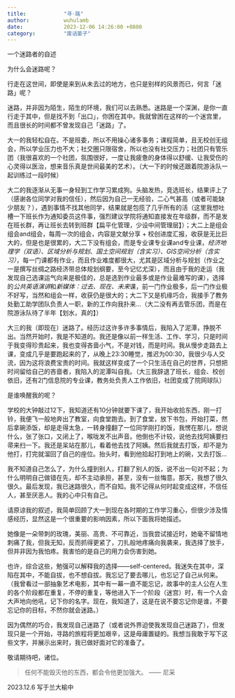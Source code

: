 ```yaml
---
title:            "寻·路"
author:           wuhulamb
date:             2023-12-06 14:26:00 +0800
category:         "废话篓子"
---
```

一个迷路者的自述
<!--more-->

为什么会迷路呢？

行走在这世间，即使是来到从未去过的地方，也只是别样的风景而已，何言「迷路」呢？

迷路，并非因为陌生，陌生的环境，我们可以去熟悉。迷路是一个深渊，是你一直行走于其中，但是找不到「出口」，你困在其中。我就曾困在这样的一个迷宫里，而且很长的时间都不曾发现自己「迷路」了。

大一的我轻松自在。不是班委，所以不用操心诸多事务；课程简单，且无校创无组会，所以学业压力也不大；社交圈只限宿舍，所以也没有社交压力；社团只有管乐团（我很喜欢的一个社团，氛围很好，一度让我疲惫的身体得以舒缓、让我受伤的心灵得以医治，想来音乐真是世间最美的艺术）。（大一下的时候还跟着院游泳队一起训练过一段时候）

大二的我逐渐从无事一身轻到工作学习累成狗。头脑发热，竞选班长，结果评上了（感谢各位同学对我的信任），然后因为自己一无经验，二心气甚高（或者可能缺少朋友？），遇到事情不找其他同学，结果就是包揽了几乎所有的活（这里我想吐槽一下班长作为通知委员这件事，强烈建议学院将通知直接发在年级群，而不是发在班长群，再让班长去转到班群【扁平化管理，少设中间管理层】）；大二上是组会组会and组会，每周一次的组会，内容是文献分享 + 校创进度汇报，收获是无比巨大的，但是也是很累的，大二下没有组会，而是专业课专业课and专业课，*经济地理学（双语）*、*区域分析与规划*、*国土空间规划（含实习）*、*GIS空间分析（含实习）*，每一门课都有作业，而且作业难度都很大，尤其是区域分析与规划（作业之一是撰写丝绸之路经济带总体规划纲要，至今记忆尤深），而且由于我的走运（我发现自己选课运气向来是极佳的，总是选到作业最多或是作业最难写的课），选择的*公共英语演讲*和*新媒体：过去、现在、未来*课，前一门作业极多，后一门作业极不好写，当然和组会一样，收获仍是很大的；大二下又是机缘巧合，我接手了教务处勤工助学团队负责人一职，新的工作向我扑来...（大二没有再去管乐团，而是在院游泳队待了半年【划水，真的】）

大三的我（即现在）迷路了。经历过这许多许多事情后，我陷入了泥潭，挣脱不出。当然开始时，我是不知道的。我还是像以前一样生活、工作、学习，只是时间于我变得珍贵起来，我也变得吝啬小气，不是对钱，而是时间。我从慢步走路去上课，变成几乎是要跑起来的了，从晚上23:30睡觉，推迟为00:30，我很少与人交流，因为这将浪费宝贵的时间。我就这样变成了一个只生活在自己的世界，只想把时间留给自己的吝啬者，我陷入的泥潭叫自我。（大三我辞退了班长，组会、校创依旧，还有2门信息院的专业课，教务处负责人工作依旧，社团变成了院网球队）

是谁唤醒我的呢？

学校的大钟敲过12下，我知道还有10分钟就要下课了，我开始收拾东西，刚一打铃，我便飞一般地奔出了教室，向食堂跑去。到了食堂，放下书包，开始打菜，然后拿碗添饭，却是走得太急，一转身撞翻了一位同学刚打的饭，我愣在那儿，想说什么，张了张口，又闭上了，喉咙发不出声音。他倒也不计较，说他去找阿姨要扫帚来扫一下。我还是呆站在那儿，看着他去找了阿姨。然后我就去打饭，却不是为他打，打完就溜回了自己的座位。抬头时，看到他拾起打到地上的碗，又去打饭...

我不知道自己怎么了，为什么撞到别人，打翻了别人的饭，说不出一句对不起；为什么明明自己做错在先，却不主动承担，甚至，没有一丝悔意。那天，我想了很久很久。最后发现，我已迷路很久，而不自知。我不记得从何时起变成这样，不信任人，甚至厌恶人。我的心中只有自己。

请原谅我的叙述，我简单回顾了大一到现在各时期的工作学习重心，但很少涉及情感经历，显然这是一个很重要的影响因素，所以下面我将她描述。

她像是一朵带刺的玫瑰，美丽、高贵、不可靠近，当我尝试接近时，她毫不留情地刺痛了我，但我无知，反而抓得更紧了，刀扎般地疼痛向我袭来，我选择了放手，但并非因为我怕疼。我害怕的是自己的用力会伤害到她。

也许，综合这些，勉强可以解释我的选择——self-centered。我迷失在其中，深陷在其中，不能自拔，也不想自拔。我忘记了要去哪儿，也忘记了自己从何来。（我曾看过一部抽象艺术电影，其中有一幕一直不能忘记，故事中的主人公在人生的各个阶段都在重复，不停的重复，等他进入下一个阶段（迷宫）时，有一个人会大声地向他吼，记下你的名字。现在，我知道了，这是在说不要忘记你是谁，不要忘记你的目标，不然你就会迷路。）

因为偶然的巧合，我发现自己迷路了（或者说外界迫使我发现自己迷路了），但发现只是一个开始，寻路的旅程将更加艰辛，这是毋庸置疑的。我想当我敢于写下这些文字，并展示出来时，我已做好面对它的准备了。

敬请期待吧，诸位。

> 任何不能毁灭他的东西，都会令他更加强大。 —— 尼采

2023.12.6 写于兰大榆中
